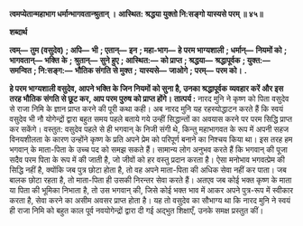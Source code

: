 **त्वमप्येतान्महाभाग धर्मान्भागवतान्श्रुतान् ।** **आस्थित: श्रद्धया युक्तो नि:सङ्गो यास्यसे परम् ॥ ४५॥** 

**शब्दार्थ** 

**त्वम्—** **तुम (वसुदेव)** **; अपि—** **भी** **; एतान्—** **इन** **; महा-भाग—** **हे परम भाग्यशाली** **; धर्मान्—** **नियमों को** **; भागवतान्—** **भक्ति** **के** **; श्रुतान्—** **सुने हुए** **; आस्थित:—** **को प्राप्त** **; श्रद्धया—** **श्रद्धापूर्वक** **; युक्त:—** **समन्वित** **; नि:सङ्ग:—** **भौतिक संगति से मुक्त** **;** **यास्यसे—** **जाओगे** **; परम्—** **परम को।** **.** 

**हे परम भाग्यशाली वसुदेव, आपने भक्ति के जिन नियमों को सुना है, उनका श्रद्धापूर्वक** **व्यवहार करें और इस तरह भौतिक संगति से छूट कर, आप परम पुरुष को प्राप्त होंगे।** **तात्पर्य :** नारद मुनि ने कृष्ण को पिता वसुदेव से राजा निमि के ज्ञान प्राप्त करने की पूरी कथा कही। अब नारद मुनि यह रहस्योद्धाटन करते हैं कि स्वयं वसुदेव भी नौ योगेन्द्रों द्वारा बहुत समय पहले बताये गये उन्हीं सिद्धान्तों का अवयास करने पर परम सिद्धि प्राप्त कर सकेंगे। वस्तुत: वसुदेव पहले से ही भगवान् के निजी संगी थे, किन्तु महाभागवत के रूप में अपनी सहज विनयशीलता के कारण उन्होंने कृष्ण के प्रति अपने प्रेम को परिपूर्ण बनाने का निश्चय किया था। इस तरह हम भगवान् के माता-पिता के उच्च पद को समझ सकते हैं। सामान्य लोग अनुभव करते हैं कि भगवान् की पूजा सदैव परम पिता के रूप में की जाती है, जो जीवों को हर वस्तु प्रदान करता है। ऐसा मनोभाव भगवत्प्रेम की सिद्धि नहीं है, क्योंकि जब पुत्र छोटा होता है, तो वह अपने माता-पिता की अधिक सेवा नहीं कर पाता। जब बालक छोटा रहता है, तो माता-पिता ही उसकी निरन्तर सेवा करते हैं। अतएव जब कोई भक्त कृष्ण के माता या पिता की भूमिका निभाता है, तो उस भगवान् की, जिसे कोई भक्त भाव में आकर अपने पुत्र-रूप में स्वीकार करता है, सेवा करने का असीम अवसर प्राप्त होता है। यह तो वसुदेव का सौभाग्य था कि नारद मुनि ने स्वयं ही राजा निमि को बहुत काल पूर्व नवयोगेन्द्रों द्वारा दी गई अद्भुत शिक्षाएँ, उनके समक्ष प्रस्तुत कीं।  